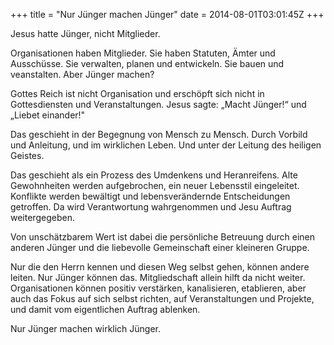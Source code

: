 +++
title = "Nur Jünger machen Jünger"
date = 2014-08-01T03:01:45Z
+++

Jesus hatte Jünger, nicht Mitglieder.

Organisationen haben Mitglieder. Sie haben Statuten, Ämter und Ausschüsse. Sie verwalten, planen und entwickeln. Sie bauen und veanstalten. Aber Jünger machen?

Gottes Reich ist nicht Organisation und erschöpft sich nicht in Gottesdiensten und Veranstaltungen. Jesus sagte: „Macht Jünger!“ und „Liebet einander!"

Das geschieht in der Begegnung von Mensch zu Mensch. Durch Vorbild und Anleitung, und im wirklichen Leben. Und unter der Leitung des heiligen Geistes.

Das geschieht als ein Prozess des Umdenkens und Heranreifens. Alte Gewohnheiten werden aufgebrochen, ein neuer Lebensstil eingeleitet. Konflikte werden bewältigt und lebensverändernde Entscheidungen getroffen. Da wird Verantwortung wahrgenommen und Jesu Auftrag weitergegeben.

Von unschätzbarem Wert ist dabei die persönliche Betreuung durch einen anderen Jünger und die liebevolle Gemeinschaft einer kleineren Gruppe.

Nur die den Herrn kennen und diesen Weg selbst gehen, können andere leiten. Nur Jünger können das. Mitgliedschaft allein hilft da nicht weiter. Organisationen können positiv verstärken, kanalisieren, etablieren, aber auch das Fokus auf sich selbst richten, auf Veranstaltungen und Projekte, und damit vom eigentlichen Auftrag ablenken.

Nur Jünger machen wirklich Jünger.

